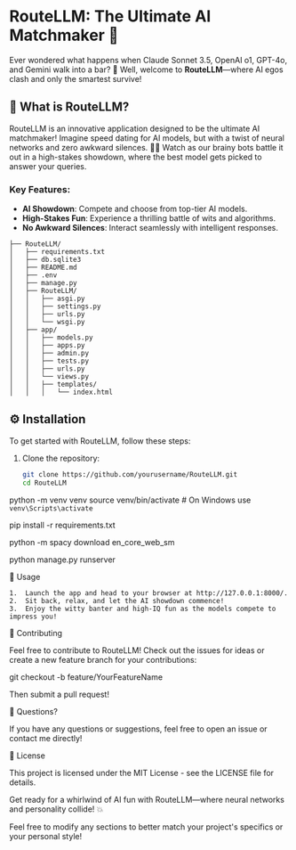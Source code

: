 # RouteLLM: The Ultimate AI Matchmaker 🚀

Ever wondered what happens when Claude Sonnet 3.5, OpenAI o1, GPT-4o, and Gemini walk into a bar? 🍻 Well, welcome to **RouteLLM**—where AI egos clash and only the smartest survive!

## 🧐 What is RouteLLM?

RouteLLM is an innovative application designed to be the ultimate AI matchmaker! Imagine speed dating for AI models, but with a twist of neural networks and zero awkward silences. 🤖✨ Watch as our brainy bots battle it out in a high-stakes showdown, where the best model gets picked to answer your queries.

### Key Features:
- **AI Showdown**: Compete and choose from top-tier AI models.
- **High-Stakes Fun**: Experience a thrilling battle of wits and algorithms.
- **No Awkward Silences**: Interact seamlessly with intelligent responses.

```
├── RouteLLM/
│   ├── requirements.txt
│   ├── db.sqlite3
│   ├── README.md
│   ├── .env
│   ├── manage.py
│   ├── RouteLLM/
│   │   ├── asgi.py
│   │   ├── settings.py
│   │   ├── urls.py
│   │   └── wsgi.py
│   ├── app/
│   │   ├── models.py
│   │   ├── apps.py
│   │   ├── admin.py
│   │   ├── tests.py
│   │   ├── urls.py
│   │   └── views.py
│   │   ├── templates/
│   │   │   └── index.html

```

## ⚙️ Installation

To get started with RouteLLM, follow these steps:

1. Clone the repository:
   ```bash
   git clone https://github.com/yourusername/RouteLLM.git
   cd RouteLLM


python -m venv venv
source venv/bin/activate  # On Windows use `venv\Scripts\activate`


pip install -r requirements.txt


python -m spacy download en_core_web_sm


python manage.py runserver

🎉 Usage

	1.	Launch the app and head to your browser at http://127.0.0.1:8000/.
	2.	Sit back, relax, and let the AI showdown commence!
	3.	Enjoy the witty banter and high-IQ fun as the models compete to impress you!

🤖 Contributing

Feel free to contribute to RouteLLM! Check out the issues for ideas or create a new feature branch for your contributions:

git checkout -b feature/YourFeatureName

Then submit a pull request!

🤔 Questions?

If you have any questions or suggestions, feel free to open an issue or contact me directly!

🌟 License

This project is licensed under the MIT License - see the LICENSE file for details.

Get ready for a whirlwind of AI fun with RouteLLM—where neural networks and personality collide! 💥

Feel free to modify any sections to better match your project's specifics or your personal style!
